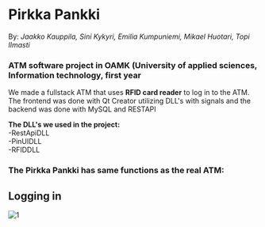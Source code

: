 # Pirkka Pankki </br>
By: *_Jaakko Kauppila, Sini Kykyri, Emilia Kumpuniemi, Mikael Huotari, Topi Ilmasti_* </br>
### ATM software project in OAMK (University of applied sciences, Information technology, first year </br>
We made a fullstack ATM that uses **RFID card reader** to log in to the ATM.</br>
The frontend was done with Qt Creator utilizing DLL's with signals and the backend was done with MySQL and RESTAPI </br>

**The DLL's we used in the project:** </br>
-RestApiDLL</br>
-PinUIDLL</br>
-RFIDDLL</br>

### The Pirkka Pankki has same functions as the real ATM:</br>

## Logging in
![1](https://github.com/Kaubbila/Pirkka-pankki/assets/76628873/a378208e-b7ba-428e-ba5d-db1986d010b5)
